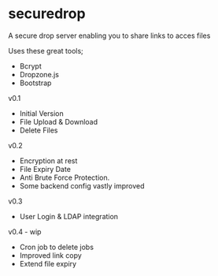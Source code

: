securedrop
==========

A secure drop server enabling you to share links to acces files

Uses these great tools;
- Bcrypt
- Dropzone.js
- Bootstrap

v0.1
- Initial Version
- File Upload & Download
- Delete Files

v0.2
- Encryption at rest
- File Expiry Date
- Anti Brute Force Protection.
- Some backend config vastly improved

v0.3
- User Login & LDAP integration

v0.4 - wip
- Cron job to delete jobs
- Improved link copy
- Extend file expiry

